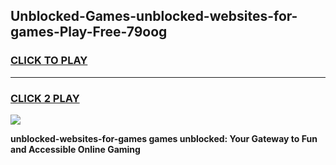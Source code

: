 
## Unblocked-Games-unblocked-websites-for-games-Play-Free-79oog
<h3>
<a href="https://premium76.site?title=unblocked-websites-for-games&ref=24M">CLICK TO PLAY</a></h3>
<hr>

<h3>
<a href="https://premium76.site?title=unblocked-websites-for-games&ref=24M">CLICK 2 PLAY</a>
  
</h3>

<a href="https://premium76.site?title=unblocked-websites-for-games&ref=24M"><img src="https://clearcache.store/games.png"></a>


**unblocked-websites-for-games games unblocked: Your Gateway to Fun and Accessible Online Gaming**
